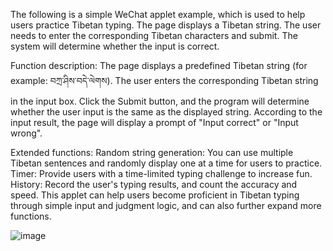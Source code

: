 The following is a simple WeChat applet example, which is used to help users practice Tibetan typing. The page displays a Tibetan string. The user needs to enter the corresponding Tibetan characters and submit. The system will determine whether the input is correct.

Function description:
The page displays a predefined Tibetan string (for example: བཀྲ་ཤིས་བདེ་ལེགས).
The user enters the corresponding Tibetan string in the input box.
Click the Submit button, and the program will determine whether the user input is the same as the displayed string.
According to the input result, the page will display a prompt of "Input correct" or "Input wrong".

Extended functions:
Random string generation: You can use multiple Tibetan sentences and randomly display one at a time for users to practice.
Timer: Provide users with a time-limited typing challenge to increase fun.
History: Record the user's typing results, and count the accuracy and speed.
This applet can help users become proficient in Tibetan typing through simple input and judgment logic, and can also further expand more functions.

![image](https://github.com/user-attachments/assets/05dc955d-7d0e-42eb-91f6-5de9e044a28c)

